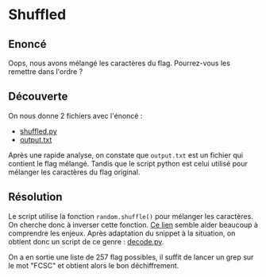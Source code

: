 # Shuffled
## Enoncé
Oops, nous avons mélangé les caractères du flag. Pourrez-vous les remettre dans l'ordre ?
## Découverte
On nous donne 2 fichiers avec l'énoncé :
- [shuffled.py](./utils/shuffled.py)
- [output.txt](./utils/output.txt)

Après une rapide analyse, on constate que `output.txt` est un fichier qui contient le flag mélangé. Tandis que le script python est celui utilisé pour mélanger les caractères du flag original.

## Résolution
Le script utilise la fonction `random.shuffle()` pour mélanger les caractères. On cherche donc à inverser cette fonction. [Ce lien](https://crypto.stackexchange.com/questions/78309/how-to-get-the-original-list-back-given-a-shuffled-list-and-seed) semble aider beaucoup à comprendre les enjeux. Après adaptation du snippet à la situation, on obtient donc un script de ce genre : [decode.py](./utils/decode.py).

On a en sortie une liste de 257 flag possibles, il suffit de lancer un grep sur le mot "FCSC" et obtient alors le bon déchiffrement.
